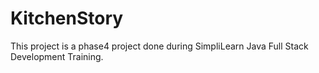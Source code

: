 # KitchenStory
This project is a phase4 project done during SimpliLearn Java Full Stack Development Training.
